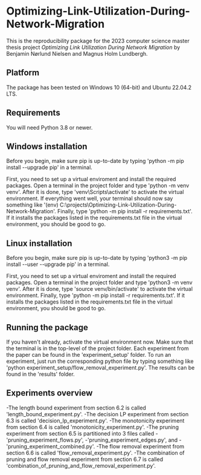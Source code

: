 # Optimizing-Link-Utilization-During-Network-Migration
This is the reproducibility package for the 2023 computer science master thesis project *Optimizing Link Utilization During Network Migration* by Benjamin Nørlund Nielsen and Magnus Holm Lundbergh. 

## Platform
The package has been tested on Windows 10 (64-bit) and Ubuntu 22.04.2 LTS.

## Requirements
You will need Python 3.8 or newer.

## Windows installation
Before you begin, make sure pip is up-to-date by typing 'python -m pip install --upgrade pip' in a terminal.

First, you need to set up a virtual enviroment and install the required packages. Open a terminal in the project folder and type 'python -m venv venv'. After it is done, type 'venv\Scripts\activate' to activate the virtual environment. If everything went well, your terminal should now say something like '(env) C:\projects\Optimizing-Link-Utilization-During-Network-Migration'. Finally, type 'python -m pip install -r requirements.txt'. If it installs the packages listed in the requirements.txt file in the virtual environment, you should be good to go.

## Linux installation
Before you begin, make sure pip is up-to-date by typing 'python3 -m pip install --user --upgrade pip' in a terminal.

First, you need to set up a virtual enviroment and install the required packages. Open a terminal in the project folder and type 'python3 -m venv venv'. After it is done, type 'source venv/bin/activate' to activate the virtual environment. Finally, type 'python -m pip install -r requirements.txt'. If it installs the packages listed in the requirements.txt file in the virtual environment, you should be good to go.

## Running the package
If you haven't already, activate the virtual environment now. Make sure that the terminal is in the top-level of the project folder. Each experiment from the paper can be found in the 'experiment_setup' folder. To run an experiment, just run the corresponding python file by typing something like 'python experiment_setup/flow_removal_experiment.py'. The results can be found in the 'results' folder.

## Experiments overview
  -The length bound experiment from section 6.2 is called 'length_bound_experiment.py'.
  -The decision LP experiment from section 6.3 is called 'decision_lp_experiment.py'.
  -The monotonicity experiment from section 6.4 is called 'monotonicity_experiment.py'.
  -The pruning experiment from section 6.5 is partitioned into 3 files called
    -'pruning_experiment_flows.py',
    -'pruning_experiment_edges.py', and
    -'pruning_experiment_combined.py'.
  -The flow removal experiment from section 6.6 is called 'flow_removal_experiment.py'.
  -The combination of pruning and flow removal experiment from section 6.7 is called 'combination_of_pruning_and_flow_removal_experiment.py'.








